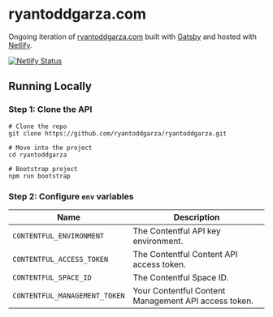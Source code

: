 # ryantoddgarza.com

Ongoing iteration of [ryantoddgarza.com](https://ryantoddgarza.com) built with [Gatsby](https://www.gatsbyjs.org/) and hosted with [Netlify](https://www.netlify.com/).

[![Netlify Status](https://api.netlify.com/api/v1/badges/af1c0c64-61f0-46d3-aece-c0a64bf6dfbe/deploy-status)](https://app.netlify.com/sites/ryantoddgarza/deploys)

## Running Locally

### Step 1: Clone the API

```shell
# Clone the repo
git clone https://github.com/ryantoddgarza/ryantoddgarza.git

# Move into the project
cd ryantoddgarza

# Bootstrap project
npm run bootstrap
```

### Step 2: Configure `env` variables

| Name                          | Description                                          |
| ----------------------------- | ---------------------------------------------------- |
| `CONTENTFUL_ENVIRONMENT`      | The Contentful API key environment.                  |
| `CONTENTFUL_ACCESS_TOKEN`     | The Contentful Content API access token.             |
| `CONTENTFUL_SPACE_ID`         | The Contentful Space ID.                             |
| `CONTENTFUL_MANAGEMENT_TOKEN` | Your Contentful Content Management API access token. |
